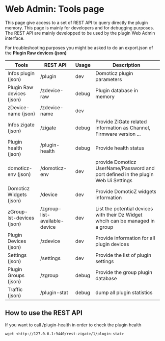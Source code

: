 # Web Admin: Tools page

This page give access to a set of REST API to query directly the plugin memory. This page is mainly for developers and for debugging purposes.
The REST API are mainly developped to be used by the plugin Web Admin interface.

For troubleshooting purposes you might be asked to do an export.json of the __Plugin Raw devices (json)__

| Tools                       | REST API        | Usage | Description |
| -----                       | --------------- | ----- | ----------- |
| Infos plugin (json)         |  /plugin        | dev   | Domoticz plugin parameters |
| Plugin Raw devices (json)   |  /zdevice-raw   | debug | Plugin database in memory |
| zDevice-name (json)         |  /zdevice-name  | dev   |
| Infos zigate (json)         |  /zigate        | debug | Provide ZiGate related information as Channel, Firmware version ... |
| Plugin health (json)        |  /plugin-health | debug | Provide health status |
| domoticz-env (json)         |  /domoticz-env  | dev   | provide Domoticz UserName/Password and port defined in the plugin Web Ui Settings |
| Domoticz Widgets (json)     |  /device        | dev   | Provide DomoticZ widgets information |
| zGroup-lst-devices (json)   |  /zgroup-list-available-device | dev | List the potential devices with their Dz Widget whcih can be managed in a group |
| Plugin Devices (json)       |  /zdevice       | dev   | Provide information for all plugin devices |
| Settings (json)             |  /settings      | dev   | Provide the list of plugin settings |
| Plugin Groups (json)        |  /zgroup        | debug | Provide the group plugin database |
| Traffic (json)              |  /plugin-stat   | debug | dump all plugin statistics |

## How to use the REST API

If you want to call /plugin-health in order to check the plugin health

`wget <http://127.0.0.1:9440/rest-zigate/1/plugin-stat>`
